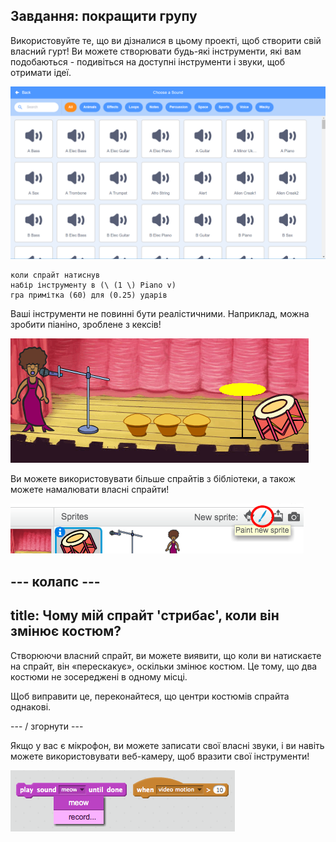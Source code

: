 ## Завдання: покращити групу

Використовуйте те, що ви дізналися в цьому проекті, щоб створити свій власний гурт! Ви можете створювати будь-які інструменти, які вам подобаються - подивіться на доступні інструменти і звуки, щоб отримати ідеї.

![скріншот](images/band-ideas-sounds.png)

```blocks3
коли спрайт натиснув
набір інструменту в (\ (1 \) Piano v)
гра примітка (60) для (0.25) ударів
```

Ваші інструменти не повинні бути реалістичними. Наприклад, можна зробити піаніно, зроблене з кексів!

![скріншот](images/band-piano.png)

Ви можете використовувати більше спрайтів з бібліотеки, а також можете намалювати власні спрайти!

![скріншот](images/band-draw.png)

## \--- колапс \---

## title: Чому мій спрайт 'стрибає', коли він змінює костюм?

Створюючи власний спрайт, ви можете виявити, що коли ви натискаєте на спрайт, він «перескакує», оскільки змінює костюм. Це тому, що два костюми не зосереджені в одному місці.

Щоб виправити це, переконайтеся, що центри костюмів спрайта однакові.

\--- / згорнути \---

Якщо у вас є мікрофон, ви можете записати свої власні звуки, і ви навіть можете використовувати веб-камеру, щоб вразити свої інструменти!

![скріншот](images/band-io.png)